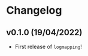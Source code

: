 # Changelog

<!--next-version-placeholder-->

## v0.1.0 (19/04/2022)

- First release of `logmapping`!